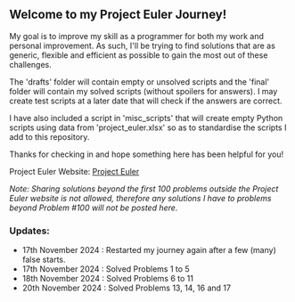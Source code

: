 ## Welcome to my Project Euler Journey!

My goal is to improve my skill as a programmer for both my work and personal improvement. As such, I'll be trying to find solutions that are as generic, flexible and efficient as possible to gain the most out of these challenges.

The 'drafts' folder will contain empty or unsolved scripts and the 'final' folder will contain my solved scripts (without spoilers for answers). I may create test scripts at a later date that will check if the answers are correct.

I have also included a script in 'misc_scripts' that will create empty Python scripts using data from 'project_euler.xlsx' so as to standardise the scripts I add to this repository.

Thanks for checking in and hope something here has been helpful for you!

Project Euler Website: [Project Euler](https://projecteuler.net/archives)

_Note: Sharing solutions beyond the first 100 problems outside the Project Euler website is not allowed, therefore any solutions I have to problems beyond Problem #100 will not be posted here._

### **Updates:**
- 17th November 2024 : Restarted my journey again after a few (many) false starts.
- 17th November 2024 : Solved Problems 1 to 5
- 18th November 2024 : Solved Problems 6 to 11
- 20th November 2024 : Solved Problems 13, 14, 16 and 17
